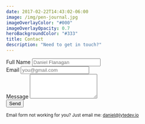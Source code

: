 ```yaml
---
date: 2017-02-22T14:43:02-06:00
image: /img/pen-journal.jpg
imageOverlayColor: "#000"
imageOverlayOpacity: 0.7
heroBackgroundColor: "#333"
title: Contact
description: "Need to get in touch?"
---
```


<div class="text-center">
	<form action="https://formspree.io/daniel@lytedev.io" method="POST">
		<div class="field">
			<label name="name">Full Name</label>
			<input type="text" name="name" placeholder="Daniel Flanagan" />
		</div>
		<div class="field">
			<label name="_replyto">Email</label>
			<input type="email" name="_replyto" placeholder="you@gmail.com" />
		</div>
		<div class="field">
			<label name="content">Message</label>
			<textarea name="content" rows="4"></textarea>
		</div>
		<div class="field">
			<input class="button primary" type="submit" value="Send" />
		</div>
    <input type="hidden" name="_next" value="/thanks" />
    <input type="hidden" name="_subject" value="Contact Form Submission - lytedev" />
	</form>
	<small>
		<p>
			Email form not working for you? Just email me: <a href="mailto:daniel@lytedev.io">daniel@lytedev.io</a>
		</p>
	</small>
</div>
